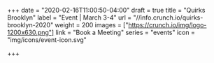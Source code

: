 +++
date = "2020-02-16T11:00:50-04:00"
draft = true
title = "Quirks Brooklyn"
label = "Event | March 3-4"
url = "//info.crunch.io/quirks-brooklyn-2020"
weight = 200
images = ["https://crunch.io/img/logo-1200x630.png"]
link = "Book a Meeting"
series = "events"
icon = "img/icons/event-icon.svg"

+++
